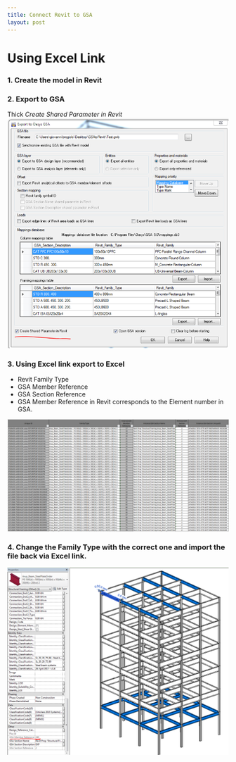 ```yaml
---
title: Connect Revit to GSA
layout: post
---
```


# Using Excel Link

### 1. Create the model in Revit

### 2. Export to GSA

Thick *Create Shared Parameter in Revit* 
<img src="/images/revitToGsa1.PNG" width="900">

### 3. Using Excel link export to Excel

- Revit Family Type
- GSA Member Reference
- GSA Section Reference
- GSA Member Reference in Revit corresponds to the Element number in GSA.

<img src="/images/revitToGsa2.PNG" width="900">

### 4. Change the Family Type with the correct one and import the file back via Excel link.

<img src="/images/revitToGsa3.PNG" width="900"> 

